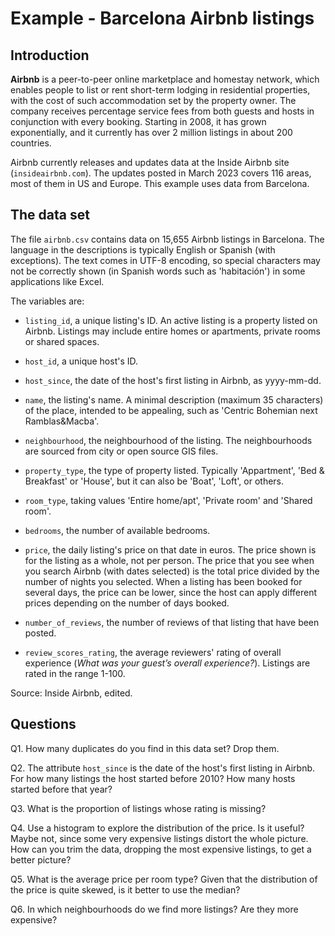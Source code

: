 # Example - Barcelona Airbnb listings

## Introduction

**Airbnb** is a peer-to-peer online marketplace and homestay network, which enables people to list or rent short-term lodging in residential properties, with the cost of such accommodation set by the property owner. The company receives percentage service fees from both guests and hosts in conjunction with every booking. Starting in 2008, it has grown exponentially, and it currently has over 2 million listings in about 200 countries.

Airbnb currently releases and updates data at the Inside Airbnb site (`insideairbnb.com`). The updates posted in March 2023 covers 116 areas, most of them in US and Europe. This example uses data from Barcelona.

## The data set

The file `airbnb.csv` contains data on 15,655 Airbnb listings in Barcelona. The language in the descriptions is typically English or Spanish (with exceptions). The text comes in UTF-8 encoding, so special characters may not be correctly shown (in Spanish words such as 'habitación') in some applications like Excel.

The variables are:

* `listing_id`, a unique listing's ID. An active listing is a property listed on Airbnb. Listings may include entire homes or apartments, private rooms or shared spaces.

* `host_id`, a unique host's ID.

* `host_since`, the date of the host's first listing in Airbnb, as yyyy-mm-dd.

* `name`, the listing's name. A minimal description (maximum 35 characters) of the place, intended to be appealing, such as 'Centric Bohemian next Ramblas\&Macba'.

* `neighbourhood`, the neighbourhood of the listing. The neighbourhoods are sourced from city or open source GIS files.

* `property_type`, the type of property listed. Typically 'Appartment', 'Bed & Breakfast' or 'House', but it can also be 'Boat', 'Loft', or others.

* `room_type`, taking values 'Entire home/apt', 'Private room' and 'Shared room'.

* `bedrooms`, the number of available bedrooms.

* `price`, the daily listing's price on that date in euros. The price shown is for the listing as a whole, not per person. The price that you see when you search Airbnb (with dates selected) is the total price divided by the number of nights you selected. When a listing has been booked for several days, the price can be lower, since the host can apply different prices depending on the number of days booked.

* `number_of_reviews`, the number of reviews of that listing that have been posted.

* `review_scores_rating`, the average reviewers' rating of overall experience (*What was your guest’s overall experience?*). Listings are rated in the range 1-100.

Source: Inside Airbnb, edited.

## Questions

Q1. How many duplicates do you find in this data set? Drop them.

Q2. The attribute `host_since` is the date of the host's first listing in Airbnb. For how many listings the host started before 2010? How many hosts started before that year?

Q3. What is the proportion of listings whose rating is missing?

Q4. Use a histogram to explore the distribution of the price. Is it useful? Maybe not, since some very expensive listings distort the whole picture. How can you trim the data, dropping the most expensive listings, to get a better picture?

Q5. What is the average price per room type? Given that the distribution of the price is quite skewed, is it better to use the median?

Q6. In which neighbourhoods do we find more listings? Are they more expensive?
